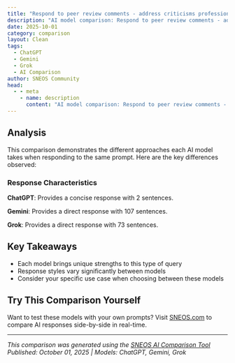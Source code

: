 ```yaml
---
title: "Respond to peer review comments - address criticisms professionally"
description: "AI model comparison: Respond to peer review comments - address criticisms professionally..."
date: 2025-10-01
category: comparison
layout: Clean
tags:
  - ChatGPT
  - Gemini
  - Grok
  - AI Comparison
author: SNEOS Community
head:
  - - meta
    - name: description
      content: "AI model comparison: Respond to peer review comments - address criticisms professionally..."
---
```


<ChatComparison
  title="Respond to peer review comments - address criticisms professionally"
  prompt="Respond to peer review comments - address criticisms professionally"
  :responses='{
    "ChatGPT": "Certainly! Please provide the peer review comments you would like me to help you respond to.",
    "Gemini": "Okay, let\u0027s break down how to respond to peer review comments professionally and effectively.  I\u0027ll give you a template and then we can work together on specific examples if you provide them.\n\n**The Core Principles of a Good Response:**\n\n*   **Be Respectful and Appreciative:** Remember, reviewers are volunteering their time to help improve your work. Even if you disagree, thank them for their efforts.\n*   **Be Clear and Concise:**  Make it easy for the editor and reviewers to understand what you did in response to each comment.\n*   **Be Specific:** Refer to the reviewer\u0027s comment by number (e.g., \u0022Response to Reviewer 1, Comment 3\u0022).\n*   **Be Honest:** If you made a mistake, admit it. If you disagree, explain why, providing evidence to support your position.\n*   **Be Constructive:** Focus on improving the manuscript.\n*   **Be Timely:** Respond within the timeframe provided by the journal.\n*   **Follow Journal Guidelines:** Some journals have specific formatting requirements for responses. Check the instructions.\n\n**General Template for Responding to Reviewers:**\n\n\u0060\u0060\u0060\n**To the Editor and Reviewers:**\n\nThank you very much for your time and insightful comments on our manuscript, \u0022[Manuscript Title]\u0022 (Manuscript ID: [Manuscript ID]). We have carefully considered all of your suggestions and have revised the manuscript accordingly.  Our responses to each comment are detailed below.\n\n**Reviewer 1:**\n\n*   **Comment 1:** [Quote the reviewer\u0027s comment verbatim]\n    *   **Response:** [Your response.  This should clearly state what you did (e.g., \u0022We have revised the text to clarify this point,\u0022 \u0022We have added a new section to address this issue,\u0022 \u0022We respectfully disagree with this suggestion because...\u0022).  If you made changes, indicate where they are in the revised manuscript (e.g., \u0022See lines 120-125\u0022). If you didn\u0027t make changes, explain why.]\n\n*   **Comment 2:** [Quote the reviewer\u0027s comment verbatim]\n    *   **Response:** [Your response]\n\n[And so on for each comment from Reviewer 1]\n\n**Reviewer 2:**\n\n*   **Comment 1:** [Quote the reviewer\u0027s comment verbatim]\n    *   **Response:** [Your response]\n\n[And so on for each comment from Reviewer 2]\n\n**Changes to the Manuscript:**\n\n*   [Optional: A brief summary of the major changes made to the manuscript in response to the reviewers\u0027 comments.  This can be helpful for the editor.]\n\nWe believe that the revisions have significantly improved the manuscript. Thank you again for your valuable feedback.\n\nSincerely,\n\n[Your Name(s)]\n\u0060\u0060\u0060\n\n**Key Phrases to Use:**\n\n*   **Expressing Gratitude:**\n    *   \u0022We thank the reviewer for this helpful suggestion.\u0022\n    *   \u0022We appreciate the reviewer\u0027s insightful comments.\u0022\n    *   \u0022We are grateful for the reviewer\u0027s careful reading of our manuscript.\u0022\n*   **Acknowledging the Comment:**\n    *   \u0022We agree with the reviewer that...\u0022\n    *   \u0022The reviewer raises an important point about...\u0022\n    *   \u0022We understand the reviewer\u0027s concern regarding...\u0022\n*   **Describing Changes Made:**\n    *   \u0022We have revised the manuscript to address this comment.  Specifically, we have...\u0022\n    *   \u0022We have added a new paragraph/section to clarify this point (see lines X-Y).\u0022\n    *   \u0022We have rephrased this sentence to improve clarity (see line Z).\u0022\n    *   \u0022Following the reviewer\u0027s suggestion, we have...\u0022\n    *   \u0022We have incorporated this suggestion into the discussion (see lines A-B).\u0022\n*   **Respectfully Disagreeing:**\n    *   \u0022While we appreciate the reviewer\u0027s suggestion, we believe that...\u0022\n    *   \u0022We respectfully disagree with this interpretation because...\u0022\n    *   \u0022Although we understand the reviewer\u0027s concern, we feel that changing this would...\u0022\n    *   \u0022We considered this approach but ultimately decided that...  Our reasoning is as follows...\u0022\n    *   \u0022The reviewer is correct that... However, this is beyond the scope of the current study, which focuses on...\u0022 (If the suggestion is valid but outside the current scope)\n*   **Admitting a Mistake:**\n    *   \u0022We apologize for this oversight.  We have corrected this error in the revised manuscript.\u0022\n    *   \u0022The reviewer is correct.  We have updated the figure/table to reflect this change.\u0022\n*   **Explaining Limitations (if applicable):**\n    *   \u0022We acknowledge that this is a limitation of our study. We have added a statement to this effect in the discussion section (see lines X-Y).\u0022\n    *   \u0022Ideally, we would have liked to [do something], but this was not feasible due to [reason]. We have mentioned this limitation in the manuscript.\u0022\n*   **Referring to the Manuscript:**\n    *   \u0022See lines X-Y in the revised manuscript.\u0022\n    *   \u0022This is now addressed in the revised manuscript (see Section Z).\u0022\n*   **When unable to perform suggested changes:**\n    *   \u0022We appreciate the reviewer\u0027s suggestion but unfortunately, we do not have access to the data necessary to conduct this analysis.\u0022\n    *   \u0022While we agree that this would be valuable, performing [Suggested change] is beyond the scope of this study and would require significant additional resources.\u0022\n\n**How to Handle Specific Scenarios:**\n\n*   **Conflicting Reviews:** If reviewers disagree with each other, acknowledge both viewpoints and explain your decision.  You might say something like: \u0022Reviewer 1 suggested X, while Reviewer 2 suggested Y. We have chosen to follow Reviewer 1\u0027s suggestion because [reason].\u0022\n*   **Unclear Comments:** If you don\u0027t understand a comment, ask for clarification (either to the editor or, if possible, directly to the reviewer).  You could say: \u0022We are unclear on what the reviewer is suggesting here. Could the reviewer please provide more detail?\u0022 (Do this through the editor).\n*   **Comments You Disagree With:** This is where it\u0027s crucial to be respectful but firm.  Explain your reasoning clearly and provide evidence to support your position.  Avoid being defensive or dismissive.\n*   **Too Many Comments:** It can be overwhelming to receive a lot of feedback.  Take a break, prioritize the most important comments, and address them systematically.  Don\u0027t be afraid to ask for an extension from the editor if you need more time.\n*   **Contradictory Comments:** If you receive conflicting comments, address both, stating why you have chosen to address one over the other, or if you\u0027ve addressed both, explain how.\n\n**Let\u0027s Practice!**\n\nTo make this more concrete, give me an example of a peer review comment you\u0027ve received (or a hypothetical one) and let\u0027s craft a response together.  For example:\n\n**Example Comment:** \u0022The introduction is too long and lacks a clear statement of the research question.\u0022\n\nWhat would be a good response to this?  Let\u0027s work through it.  I can help you structure your response, suggest appropriate language, and ensure you\u0027re addressing the criticism effectively.\n",
    "Grok": "Responding to peer review comments professionally is crucial for maintaining a constructive dialogue, demonstrating your commitment to improving your work, and building a positive relationship with reviewers. Below is a guide on how to address criticisms in a professional manner, along with a template and examples.\n\n---\n\n### **General Guidelines for Responding to Peer Review Comments**\n1. **Start with Gratitude**: Thank the reviewer for their time and feedback, even if the criticism feels harsh. This sets a positive tone.\n2. **Be Respectful and Objective**: Avoid defensiveness or emotional language. Focus on the content of the feedback, not the tone.\n3. **Acknowledge the Criticism**: Show that you understand the reviewer\u2019s point by summarizing or restating their concern briefly.\n4. **Provide a Clear Response**: Explain how you have addressed (or plan to address) the issue, or provide a reasoned explanation if you disagree.\n5. **Be Concise and Specific**: Avoid lengthy justifications. Reference specific sections, data, or changes made in your work.\n6. **Use a Professional Tone**: Keep your language formal and polite, avoiding sarcasm or frustration.\n\n---\n\n### **Structure for Responding to Peer Review Comments**\n1. **Thank the Reviewer**: Acknowledge their effort.\n2. **Summarize the Comment**: Briefly restate their critique to show understanding.\n3. **Explain Your Action/Revision**: Describe how you addressed the issue (e.g., changes made, additional analysis, or clarification).\n4. **Justify Disagreement (if applicable)**: If you disagree, provide a logical, evidence-based rationale without being confrontational.\n5. **Close Politely**: Reiterate appreciation for their input.\n\n---\n\n### **Example Template**\n**Dear Reviewer [Number/Name],**\n\nThank you for taking the time to review my work and for providing valuable feedback. I appreciate your insights and have carefully considered your comments to improve the manuscript.\n\n**Regarding your comment on [specific issue]:** I understand your concern that [summarize their critique]. In response, I have [explain action taken, e.g., revised the section, added data, clarified the point]. You can find these changes in [specific location, e.g., Section 3, Page 5]. If this does not fully address your concern, I am happy to discuss further or make additional revisions.\n\n(If disagreeing:) While I respectfully differ on [specific point], I believe [provide rationale or evidence supporting your position]. I hope this explanation clarifies my approach, and I\u2019m open to alternative suggestions.\n\nThank you again for your thoughtful feedback, which has helped strengthen this work.\n\nSincerely,  \n[Your Name]\n\n---\n\n### **Examples of Responses to Specific Criticisms**\n\n#### **Example 1: Addressing a Valid Criticism**\n**Comment:** \u201CThe methodology section lacks detail on participant selection criteria, making it hard to assess the validity of the results.\u201D  \n**Response:**  \nDear Reviewer 1,  \nThank you for your thorough review and insightful feedback. I appreciate your point about the lack of detail in the methodology section regarding participant selection criteria. In response, I have added a detailed description of the criteria, including age range, inclusion/exclusion factors, and recruitment process, which can be found in Section 2.3 on Page 7 of the revised manuscript. I hope this provides the necessary clarity, and I welcome any further suggestions.  \nThank you again for helping improve this section.  \nSincerely,  \n[Your Name]\n\n#### **Example 2: Disagreeing Respectfully**\n**Comment:** \u201CThe conclusion overstates the implications of the findings, given the small sample size.\u201D  \n**Response:**  \nDear Reviewer 2,  \nThank you for reviewing my manuscript and for your constructive feedback. I understand your concern that the conclusion may overstate the implications due to the small sample size. While I have toned down some of the language in the conclusion (see revised text on Page 15), I believe the findings still suggest meaningful trends, as supported by [cite specific evidence or statistical significance]. I have also added a limitation statement acknowledging the sample size and the need for future research, which can be found in Section 5.2. I hope this strikes a balance, and I\u2019m open to additional revisions if you feel this is still overstated.  \nThank you once again for your helpful input.  \nSincerely,  \n[Your Name]\n\n#### **Example 3: Addressing a Misunderstanding**\n**Comment:** \u201CThe data in Table 2 appears inconsistent with the text description on Page 10.\u201D  \n**Response:**  \nDear Reviewer 3,  \nThank you for your careful review and for pointing out the apparent inconsistency between Table 2 and the description on Page 10. I apologize for the lack of clarity in my wording. To address this, I have revised the text on Page 10 to accurately reflect the data presented in Table 2, ensuring consistency in the reported values. I hope this resolves the issue, and I\u2019m happy to make further adjustments if needed.  \nThank you again for catching this and helping improve the manuscript\u2019s clarity.  \nSincerely,  \n[Your Name]\n\n---\n\n### **Additional Tips**\n- **Address Every Comment**: Even minor comments should be acknowledged. If a comment is unclear, politely ask for clarification.\n- **Track Changes**: If submitting a revised manuscript, highlight changes (e.g., using track changes or a summary table of revisions) to make it easy for reviewers to see your updates.\n- **Stay Calm**: If a comment feels overly critical, take time to process it before responding. Focus on the intent to improve your work.\n- **Seek Input if Needed**: If you\u2019re unsure how to respond, consult a colleague or mentor for advice on handling specific criticisms.\n\nBy following these guidelines, you can turn peer review feedback into an opportunity to enhance your work while maintaining professionalism and respect. If you have specific peer review comments you\u2019d like help responding to, feel free to share them, and I can assist with tailored responses!"
  }'
  published-date="10:20"
/>

## Analysis

This comparison demonstrates the different approaches each AI model takes when responding to the same prompt. Here are the key differences observed:

### Response Characteristics

**ChatGPT**: Provides a concise response with 2 sentences. 

**Gemini**: Provides a direct response with 107 sentences. 

**Grok**: Provides a direct response with 73 sentences. 

## Key Takeaways

- Each model brings unique strengths to this type of query
- Response styles vary significantly between models
- Consider your specific use case when choosing between these models

## Try This Comparison Yourself

Want to test these models with your own prompts? Visit [SNEOS.com](https://sneos.com) to compare AI responses side-by-side in real-time.

---

*This comparison was generated using the [SNEOS AI Comparison Tool](https://sneos.com)*
*Published: October 01, 2025 | Models: ChatGPT, Gemini, Grok*
